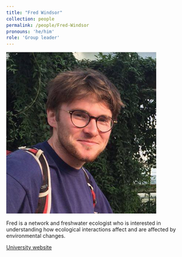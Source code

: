 ```yaml
---
title: "Fred Windsor"
collection: people
permalink: /people/Fred-Windsor
pronouns: 'he/him'
role: 'Group leader'
---
```


![Fred Windsor](FMW_close.png)

Fred is a network and freshwater ecologist who is interested in understanding how ecological interactions affect and are affected by environmental changes.

[University website](https://profiles.cardiff.ac.uk/staff/windsorfm)
